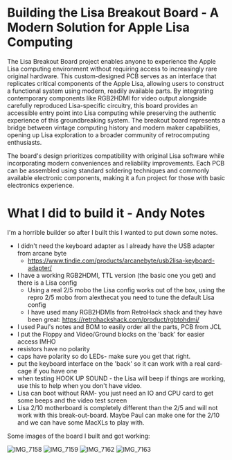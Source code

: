 # Building the Lisa Breakout Board - A Modern Solution for Apple Lisa Computing

The Lisa Breakout Board project enables anyone to experience the Apple Lisa computing environment without requiring access to increasingly rare original hardware. This custom-designed PCB serves as an interface that replicates critical components of the Apple Lisa, allowing users to construct a functional system using modern, readily available parts. By integrating contemporary components like RGB2HDMI for video output alongside carefully reproduced Lisa-specific circuitry, this board provides an accessible entry point into Lisa computing while preserving the authentic experience of this groundbreaking system. The breakout board represents a bridge between vintage computing history and modern maker capabilities, opening up Lisa exploration to a broader community of retrocomputing enthusiasts.

The board's design prioritizes compatibility with original Lisa software while incorporating modern conveniences and reliability improvements. Each PCB can be assembled using standard soldering techniques and commonly available electronic components, making it a fun project for those with basic electronics experience. 


# What I did to build it - Andy Notes

I'm a horrible builder so after I built this I wanted to put down some notes.

 - I didn't need the keyboard adapter as I already have the USB adapter from arcane byte
    - https://www.tindie.com/products/arcanebyte/usb2lisa-keyboard-adapter/
- I have a working RGB2HDMI, TTL version (the basic one you get) and there is a Lisa config
    -  Using a real 2/5 mobo the Lisa config works out of the box, using the repro 2/5 mobo from alexthecat you need to tune the default Lisa config
    -  I have used many RGB2HDMIs from RetroHack shack and they have been great: https://retrohackshack.com/product/rgbtohdmi/
- I used Paul's notes and BOM to easily order all the parts, PCB from JCL
- I put the Floppy and Video/Ground blocks on the 'back' for easier access IMHO
- resistors have no polarity
- caps have polarity so do LEDs- make sure you get that right.
- put the keyboard interface on the 'back' so it can work with a real card-cage if you have one
- when testing HOOK UP SOUND - the Lisa will beep if things are working, use this to help when you don't have video.
- Lisa can boot without RAM- you just need an IO and CPU card to get some beeps and the video test screen
- Lisa 2/10 motherboard is completely different than the 2/5 and will not work with this break-out-board. Maybe Paul can make one for the 2/10 and we can have some MacXLs to play with.


Some images of the board I built and got working:

![IMG_7158](https://github.com/user-attachments/assets/fa1f86a3-fa89-4c23-9753-88ef43c632ae)
![IMG_7159](https://github.com/user-attachments/assets/88a1d8f6-0f00-4949-9805-a2c71bf573b2)
![IMG_7162](https://github.com/user-attachments/assets/e9587a7b-096d-486f-b42a-d4a4e40c8568)
![IMG_7163](https://github.com/user-attachments/assets/0bbad23f-cea9-4c8c-a6c8-a1c02f3ebdc0)
